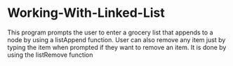 # Working-With-Linked-List
This program prompts the user to enter a grocery list that appends to a node by using a listAppend function. User can also remove any item just by typing the item when prompted if they want to remove an item. It is done by using the listRemove function
